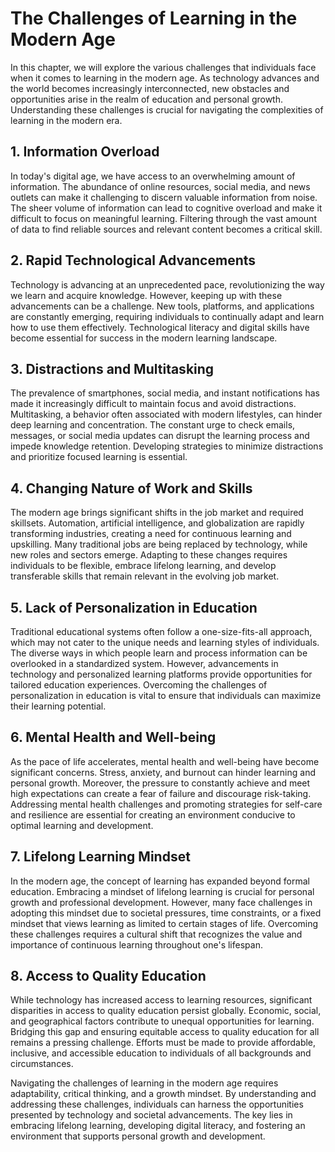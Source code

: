 The Challenges of Learning in the Modern Age
=====================================================

In this chapter, we will explore the various challenges that individuals face when it comes to learning in the modern age. As technology advances and the world becomes increasingly interconnected, new obstacles and opportunities arise in the realm of education and personal growth. Understanding these challenges is crucial for navigating the complexities of learning in the modern era.

**1. Information Overload**
---------------------------

In today's digital age, we have access to an overwhelming amount of information. The abundance of online resources, social media, and news outlets can make it challenging to discern valuable information from noise. The sheer volume of information can lead to cognitive overload and make it difficult to focus on meaningful learning. Filtering through the vast amount of data to find reliable sources and relevant content becomes a critical skill.

**2. Rapid Technological Advancements**
---------------------------------------

Technology is advancing at an unprecedented pace, revolutionizing the way we learn and acquire knowledge. However, keeping up with these advancements can be a challenge. New tools, platforms, and applications are constantly emerging, requiring individuals to continually adapt and learn how to use them effectively. Technological literacy and digital skills have become essential for success in the modern learning landscape.

**3. Distractions and Multitasking**
------------------------------------

The prevalence of smartphones, social media, and instant notifications has made it increasingly difficult to maintain focus and avoid distractions. Multitasking, a behavior often associated with modern lifestyles, can hinder deep learning and concentration. The constant urge to check emails, messages, or social media updates can disrupt the learning process and impede knowledge retention. Developing strategies to minimize distractions and prioritize focused learning is essential.

**4. Changing Nature of Work and Skills**
-----------------------------------------

The modern age brings significant shifts in the job market and required skillsets. Automation, artificial intelligence, and globalization are rapidly transforming industries, creating a need for continuous learning and upskilling. Many traditional jobs are being replaced by technology, while new roles and sectors emerge. Adapting to these changes requires individuals to be flexible, embrace lifelong learning, and develop transferable skills that remain relevant in the evolving job market.

**5. Lack of Personalization in Education**
-------------------------------------------

Traditional educational systems often follow a one-size-fits-all approach, which may not cater to the unique needs and learning styles of individuals. The diverse ways in which people learn and process information can be overlooked in a standardized system. However, advancements in technology and personalized learning platforms provide opportunities for tailored education experiences. Overcoming the challenges of personalization in education is vital to ensure that individuals can maximize their learning potential.

**6. Mental Health and Well-being**
-----------------------------------

As the pace of life accelerates, mental health and well-being have become significant concerns. Stress, anxiety, and burnout can hinder learning and personal growth. Moreover, the pressure to constantly achieve and meet high expectations can create a fear of failure and discourage risk-taking. Addressing mental health challenges and promoting strategies for self-care and resilience are essential for creating an environment conducive to optimal learning and development.

**7. Lifelong Learning Mindset**
--------------------------------

In the modern age, the concept of learning has expanded beyond formal education. Embracing a mindset of lifelong learning is crucial for personal growth and professional development. However, many face challenges in adopting this mindset due to societal pressures, time constraints, or a fixed mindset that views learning as limited to certain stages of life. Overcoming these challenges requires a cultural shift that recognizes the value and importance of continuous learning throughout one's lifespan.

**8. Access to Quality Education**
----------------------------------

While technology has increased access to learning resources, significant disparities in access to quality education persist globally. Economic, social, and geographical factors contribute to unequal opportunities for learning. Bridging this gap and ensuring equitable access to quality education for all remains a pressing challenge. Efforts must be made to provide affordable, inclusive, and accessible education to individuals of all backgrounds and circumstances.

Navigating the challenges of learning in the modern age requires adaptability, critical thinking, and a growth mindset. By understanding and addressing these challenges, individuals can harness the opportunities presented by technology and societal advancements. The key lies in embracing lifelong learning, developing digital literacy, and fostering an environment that supports personal growth and development.
